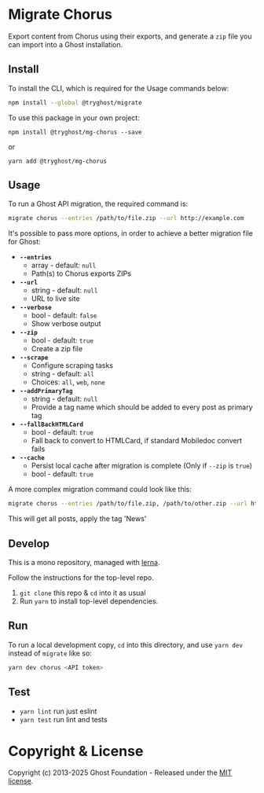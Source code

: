 # Migrate Chorus

Export content from Chorus using their exports, and generate a `zip` file you can import into a Ghost installation.


## Install

To install the CLI, which is required for the Usage commands below:

```sh
npm install --global @tryghost/migrate
```

To use this package in your own project:

`npm install @tryghost/mg-chorus --save`

or

`yarn add @tryghost/mg-chorus`


## Usage


To run a Ghost API migration, the required command is:

```sh
migrate chorus --entries /path/to/file.zip --url http://example.com
```

It's possible to pass more options, in order to achieve a better migration file for Ghost:

- **`--entries`**
    - array - default: `null`
    - Path(s) to Chorus exports ZIPs
- **`--url`**
    - string - default: `null`
    - URL to live site
- **`--verbose`**
    - bool - default: `false`
    - Show verbose output
- **`--zip`**
    - bool - default: `true`
    - Create a zip file
- **`--scrape`** 
    - Configure scraping tasks
    - string - default: `all` 
    - Choices: `all`, `web`, `none`
- **`--addPrimaryTag`**
    - string - default: `null`
    - Provide a tag name which should be added to every post as primary tag
- **`--fallBackHTMLCard`**
    - bool - default: `true`
    - Fall back to convert to HTMLCard, if standard Mobiledoc convert fails
- **`--cache`** 
    - Persist local cache after migration is complete (Only if `--zip` is `true`)
    - bool - default: `true`

A more complex migration command could look like this:

```sh
migrate chorus --entries /path/to/file.zip, /path/to/other.zip --url http://example.com --addPrimaryTag News
```

This will get all posts, apply the tag 'News'


## Develop

This is a mono repository, managed with [lerna](https://lerna.js.org).

Follow the instructions for the top-level repo.
1. `git clone` this repo & `cd` into it as usual
2. Run `yarn` to install top-level dependencies.


## Run

To run a local development copy, `cd` into this directory, and use `yarn dev` instead of `migrate` like so:

```sh
yarn dev chorus <API token>
```


## Test

- `yarn lint` run just eslint
- `yarn test` run lint and tests


# Copyright & License

Copyright (c) 2013-2025 Ghost Foundation - Released under the [MIT license](LICENSE).
